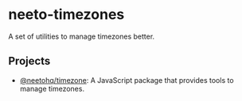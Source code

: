 # neeto-timezones

A set of utilities to manage timezones better.

## Projects

- [@neetohq/timezone](./js/README.md): A JavaScript package that provides tools to manage timezones.
